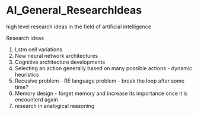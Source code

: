 # AI_General_ResearchIdeas
high level research ideas in the field of artificial intelligence

Research ideas 
1. Lstm cell variations
2. New neural network architectures
3. Cognitive architecture developments
4. Selecting an action generally based on many possible actions - dynamic heuristics
5. Recusive problem - RE language problem - break the loop after some time?
6. Memory design - forget memory and increase its importance once it is encounterd again
7. research in analogical reasoning

